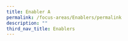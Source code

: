 ```yaml
---
title: Enabler A
permalink: /focus-areas/Enablers/permalink
description: ""
third_nav_title: Enablers
---
```

